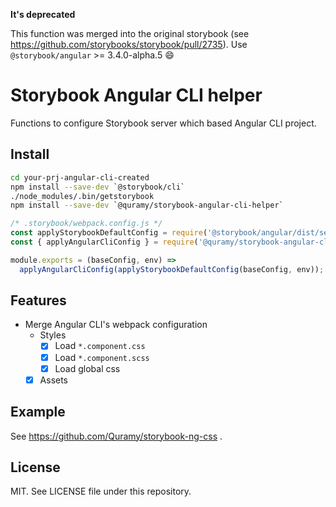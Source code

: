 **It's deprecated**

This function was merged into the original storybook (see https://github.com/storybooks/storybook/pull/2735). Use `@storybook/angular` >= 3.4.0-alpha.5 :smile:

# Storybook Angular CLI helper

Functions to configure Storybook server which based Angular CLI project.

## Install

```sh
cd your-prj-angular-cli-created
npm install --save-dev `@storybook/cli`
./node_modules/.bin/getstorybook
npm install --save-dev `@quramy/storybook-angular-cli-helper`
```

```js
/* .storybook/webpack.config.js */
const applyStorybookDefaultConfig = require('@storybook/angular/dist/server/config/defaults/webpack.config');
const { applyAngularCliConfig } = require('@quramy/storybook-angular-cli-helper');

module.exports = (baseConfig, env) =>
  applyAngularCliConfig(applyStorybookDefaultConfig(baseConfig, env));
```

## Features

- Merge Angular CLI's webpack configuration
  - Styles
    - [x] Load `*.component.css`
    - [x] Load `*.component.scss`
    - [x] Load global css
  - [x] Assets

## Example

See https://github.com/Quramy/storybook-ng-css .

## License

MIT. See LICENSE file under this repository.
